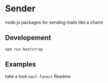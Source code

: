# Sender
node.js packages for sending mails like a charm


## Developement

```
npm run bootstrap
```


## Examples

take a look `mail-fanout` Readme
